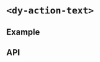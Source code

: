 # `<dy-action-text>`

## Example

<gbp-example name="dy-action-text" src="https://jspm.dev/duoyun-ui/elements/action-text" html="Action Text" props='{"tooltip":"Tooltip text"}'></gbp-example>

## API

<gbp-api src="/src/elements/action-text.ts"></gbp-api>
